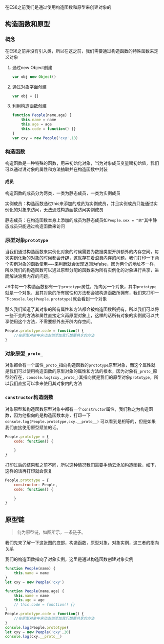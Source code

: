 在ES6之前我们是通过使用构造函数和原型来创建对象的

## 构造函数和原型

### 概念

在ES6之前并没有引入类，所以在这之前，我们需要通过构造函数的特殊函数来定义对象

1. 通过new Object创建

   ```js
   var obj new Object()
   ```

2. 通过对象字面创建

   ```js
   var obj = {}
   ```

3. 利用构造函数创建

   ```js
   function People(name,age) {
       this.name = name
       this.age = age
       this.code = function() {}
   }
   var cxy = new People('cxy',18)
   ```

### 构造函数

构造函数是一种特殊的函数，用来初始化对象，当为对象成员变量赋初始值，我们可以通过讲对象的属性和方法抽取并在构造函数中封装

#### 成员

构造函数的成员分为两类，一类为静态成员，一类为实例成员

实例成员：构造函数通过this来添加的成员为实例成员，并且实例成员只能通过实例化的对象来访问，无法通过构造函数访问实例成员

静态成员：在构造函数本身上添加的成员为静态成员如```People.sex = "男"```其中静态成员只能通过构造函数来访问

### 原型对象`prototype`

当我们通过构造函数来实例化对象的时候需要为数据类型开辟额外的内存空间，每次实例化新的对象的时候都会开辟，这就存在着浪费内存的问题，我们打印一下两个实例对象的函数使用```===```来判断就会发现返回为false，因为两个的地址不一样，所以我们的构造函数可以通过原型分配的函数来为所有实例化的对象进行共享，进而解决浪费内存的问题。

JS中每一个构造函数都有一个```prototype```属性，指向另一个对象，其中```prototype```就是一个对象，且其对象的所有属性和方法都会被构造函数所拥有，我们来打印一下```console.log(People.prototype)```就会看到一个对象

那么我们知道了其对象的所有属性和方法都会被构造函数所拥有，所以我们可以将一些不变的方法和属性直接定义再原型对象上，这样的话所有对象的实例就可以共享使用这个方法，不需要额外去开辟内存空间。

```js
People.prototype.code = function() {
    //在原型对象中来动态地添加我们想要共享的方法
}
```

### 对象原型```_proto_```

对象都会有一个属性`_proto_`指向构造函数的`prototype`原型对象，而这个属性就是我们可以使用构造函数的原型对象的属性和方法的根本，因为对象有`_proto_`原型的存在，`console.log(cxy._proto_)`其指向就是我们的原型对象`prototype`，所以我们直接可以拿来使用其对象内的方法

### `constructor`构造函数

对象原型和构造函数原型对象中都有一个`constructor`属性，我们称之为构造函数，因为他指向的是构造函数本身，打印一下`console.log(People.prototype,cxy.__proto__)` 可以看到是相等的，但是如果我们直接使用原型赋值的话。

```js
People.prototype = {
    code: function() {
        
    }
}
```

打印过后的结果和之前不同，所以这种情况我们需要手动去添加构造函数，如下，这样的话再打印就会恢复 

```js
People.prototype = {
    constructor: People,
    code: function() {
        
    }
}
```

## 原型链

> 何为原型链，如图所示，一条链子。

我们先来了解一下这张图的底部，构造函数，原型对象，对象实例，这三者的指向关系

我们的构造函数指向了对象实例，这里是通过构造函数创建对象实例

```js
function People(name) {
    this.name = name
}
let cxy = new People('cxy')
```



```js
function People(name,age) {
    this.name = name
    this.age = age
    // this.code = function() {}
}
People.prototype.code = function() {
    //在原型对象中来动态地添加我们想要共享的方法
}
console.log(People.prototype)
let cxy = new People('cxy',20)
console.log(cxy.__proto__)
```



